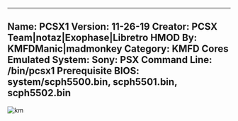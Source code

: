 -----------------------
Name: PCSX1
Version: 11-26-19
Creator: PCSX Team|notaz|Exophase|Libretro
HMOD By: KMFDManic|madmonkey
Category: KMFD Cores
Emulated System: Sony: PSX
Command Line: /bin/pcsx1
Prerequisite BIOS: system/scph5500.bin, scph5501.bin, scph5502.bin
-----------------------
![km](https://i.imgur.com/5t5dxm1.png)
